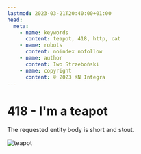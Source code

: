 ```yaml
---
lastmod: 2023-03-21T20:40:00+01:00
head:
  meta:
    - name: keywords
      content: teapot, 418, http, cat
    - name: robots
      content: noindex nofollow
    - name: author
      content: Iwo Strzeboński
    - name: copyright
      content: © 2023 KN Integra
---
```


# 418 - I'm a teapot

The requested entity body is short and stout.

![teapot](https://http.cat/418)
